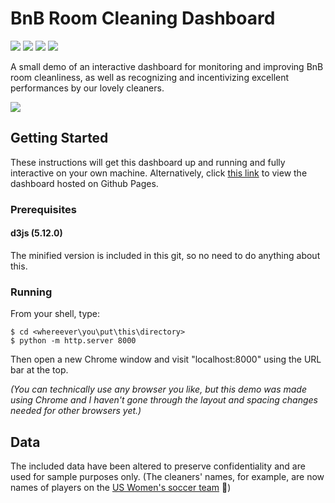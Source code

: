 # BnB Room Cleaning Dashboard
<img src="https://img.shields.io/badge/browser-chrome-blue" /> <img src="https://img.shields.io/badge/d3js-5.12.0-blue" /> <img src="https://img.shields.io/badge/maintained%3F-no-red" /> <img src="https://img.shields.io/github/issues/OliviaLynn/BnB-Room-Cleaning-Dashboard" /> 

A small demo of an interactive dashboard for monitoring and improving BnB room cleanliness, as well as recognizing and incentivizing excellent performances by our lovely cleaners.

<img src="https://i.imgur.com/GjfV0CX.png" />

## Getting Started

These instructions will get this dashboard up and running and fully interactive on your own machine. Alternatively, click [this link](https://olivialynn.github.io/BnB-Room-Cleaning-Dashboard/) to view the dashboard hosted on Github Pages.

### Prerequisites

#### d3js (5.12.0)
The minified version is included in this git, so no need to do anything about this.

### Running
From your shell, type:
```shell
$ cd <whereever\you\put\this\directory>
$ python -m http.server 8000
```
Then open a new Chrome window and visit "localhost:8000" using the URL bar at the top. 

*(You can technically use any browser you like, but this demo was made using Chrome and I haven't gone through the layout and spacing changes needed for other browsers yet.)*

## Data

The included data have been altered to preserve confidentiality and are used for sample purposes only. (The cleaners' names, for example, are now names of players on the [US Women's soccer team](https://en.wikipedia.org/wiki/United_States_women%27s_national_soccer_team) :runner:)
